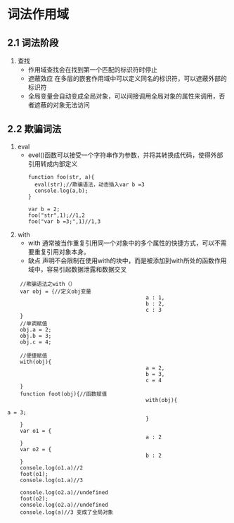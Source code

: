 # 词法作用域
## 2.1 词法阶段
1. 查找
    - 作用域查找会在找到第一个匹配的标识符时停止
    - 遮蔽效应 在多层的嵌套作用域中可以定义同名的标识符，可以遮蔽外部的标识符
    - 全局变量会自动变成全局对象，可以间接调用全局对象的属性来调用，否者遮蔽的对象无法访问
## 2.2 欺骗词法
1. eval
    - evel()函数可以接受一个字符串作为参数，并将其转换成代码，使得外部引用转成内部定义
		```
        function foo(str, a){
          eval(str);//欺骗语法，动态插入var b =3
          console.log(a,b);
        }

        var b = 2;
        foo("str",1);//1,2
        foo("var b =3;",1)//1,3
      ```
2. with
	- with 通常被当作重复引用同一个对象中的多个属性的快捷方式，可以不需要重复引用对象本身。
	- 缺点 声明不会限制在使用with的块中，而是被添加到with所处的函数作用域中，容易引起数据泄露和数据交叉
```
    //欺骗语法之with（）
    var obj = {//定义obj变量
                                            a : 1,
                                            b : 2,
                                            c : 3
    }
    //单调赋值
    obj.a = 2;
    obj.b = 3;
    obj.c = 4;

    //便捷赋值
    with(obj){
                                            a = 2,
                                            b = 3,
                                            c = 4
    }
    function foot(obj){//函数赋值
                                            with(obj){
                                                                                    a = 3;
                                            }
    }
    var o1 = {
                                            a : 2
    }
    var o2 = {
                                            b : 2
    }
    console.log(o1.a)//2
    foot(o1);
    console.log(o1.a)//3

    console.log(o2.a)//undefined
    foot(o2);
    console.log(o2.a)//undefined
    console.log(a)//3 变成了全局对象
```